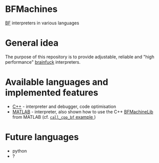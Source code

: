# BFMachines
[BF](https://esolangs.org/wiki/Brainfuck) interpreters in various languages

# General idea
The purpose of this repository is to provide adjustable, reliable and "high performance" [brainfuck](https://esolangs.org/wiki/Brainfuck) interpreters.

# Available languages and implemented features

* [C++](cpp) - interpreter and debugger, code optimisation
* [MATLAB](matlab) - interpreter, also shown how to use the C++ [BFMachineLib](cpp/BFMachineLib) from MATLAB (cf. [`call_cpp_bf` example ](matlab/examples/call_cpp_bf/run_cpp_bf.m))

# Future languages

* python
* ?

